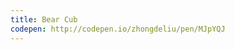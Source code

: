 ```yaml
---
title: Bear Cub                          
codepen: http://codepen.io/zhongdeliu/pen/MJpYQJ 
---
```

